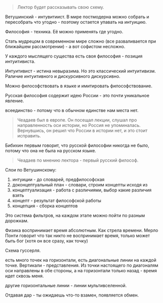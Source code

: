 > Лектор будет рассказывать свою схему.

Ветушинский - интувитиист. В мире постмодерна можно собрать и пересобрать что угодно - поэтому остается упавать на интуицию.

Философия - техника. Её можно применять где угодно.

Стать мудрецом в современном мире сложно (все разваливается при ближайшем рассмотрении) - а вот софистом несложно.

У каждого мыслящего существа есть своя философия - позиция интуитивиста.

Интуитивист - истина невыразима. Но это классический интуитивизм. Раличие интуитивного и дискурсивного дискурсивно.

Можно философствовать в языке и имитировать философствование. 

Русская философия содержит идею России - это почти уникальное явление.

всеединство - потому что в обычном единстве нам места нет.

> Чеадаев был в европе. Он посещал лекции, слушал про направленность оси истории, но Россия не упоминалась. Вернувшись, он решил что России в истории нет, и это стоит исправить.

Бибихин первым говорит, что русской философии никогда не было, потому что она не была на русском языке.

> Чеадаев по мнению лектора - первый русский философ.

Слои по Ветушинскому:
1) интуиции - до словарей, предфилософская
2) доконцептуальный план - словари, строим концепты исходя из
3) концептуализация - работа с различиями, выбор какие различия взять
4) концепт - результат философской работы
5) концепция - сборка концептов

Это система фильтров, на каждом этапе можно пойти по разным дорожкам.

Физика воспринимает время абсолютным. Как стрела времени. Мерло Понти говорит что так никто не воспринимает время, только может быть бог (хотя он все сразу, как точку)

Схема гуссерля.

есть много точек на горизонтали, есть диагональные линии на каждой точке. Вертикали - представления. Из точки настоящего по диагоналям оси направлены в обе стороны, а на горизонтали только назад - время идет сквозь меня.

другие горизонтальные линии - линии мультивселенной.

Отдавая дар - ты ожидаешь что-то взамен, появляется обмен.

